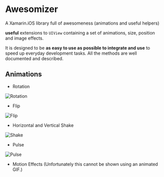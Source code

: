# Awesomizer
A Xamarin.iOS library full of awesomeness (animations and useful helpers)

**useful** extensions to `UIView` containing a set of animations, size, position and image effects.

It is designed to be **as easy to use as possible to integrate and use** to speed up everyday development tasks. All the methods are well documented and described. 

## Animations
 - Rotation

![Rotation](https://dl.dropboxusercontent.com/u/7121070/github/UIView-Animation-Extensions/rotate.gif)

 - Flip

![Flip](https://dl.dropboxusercontent.com/u/7121070/github/UIView-Animation-Extensions/flip.gif)

 - Horizontal and Vertical Shake

![Shake](https://dl.dropboxusercontent.com/u/7121070/github/UIView-Animation-Extensions/horizontal_shake.gif)

 - Pulse

![Pulse](https://dl.dropboxusercontent.com/u/7121070/github/UIView-Animation-Extensions/pulse.gif)

 - Motion Effects (Unfortunately this cannot be shown using an animated GIF.)

